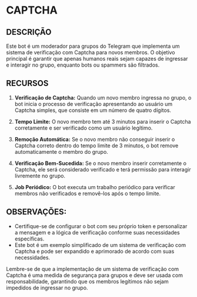 # CAPTCHA
## DESCRIÇÃO
Este bot é um moderador para grupos do Telegram que implementa um sistema de verificação com Captcha para novos membros. O objetivo principal é garantir que apenas humanos reais sejam capazes de ingressar e interagir no grupo, enquanto bots ou spammers são filtrados.

## RECURSOS
1. **Verificação de Captcha:** Quando um novo membro ingressa no grupo, o bot inicia o processo de verificação apresentando ao usuário um Captcha simples, que consiste em um número de quatro dígitos.

2. **Tempo Limite:** O novo membro tem até 3 minutos para inserir o Captcha corretamente e ser verificado como um usuário legítimo.

3. **Remoção Automática:** Se o novo membro não conseguir inserir o Captcha correto dentro do tempo limite de 3 minutos, o bot remove automaticamente o membro do grupo.

4. **Verificação Bem-Sucedida:** Se o novo membro inserir corretamente o Captcha, ele será considerado verificado e terá permissão para interagir livremente no grupo.

5. **Job Periódico:** O bot executa um trabalho periódico para verificar membros não verificados e removê-los após o tempo limite.

## OBSERVAÇÕES:
- Certifique-se de configurar o bot com seu próprio token e personalizar a mensagem e a lógica de verificação conforme suas necessidades específicas.
- Este bot é um exemplo simplificado de um sistema de verificação com Captcha e pode ser expandido e aprimorado de acordo com suas necessidades.

Lembre-se de que a implementação de um sistema de verificação com Captcha é uma medida de segurança para grupos e deve ser usada com responsabilidade, garantindo que os membros legítimos não sejam impedidos de ingressar no grupo.